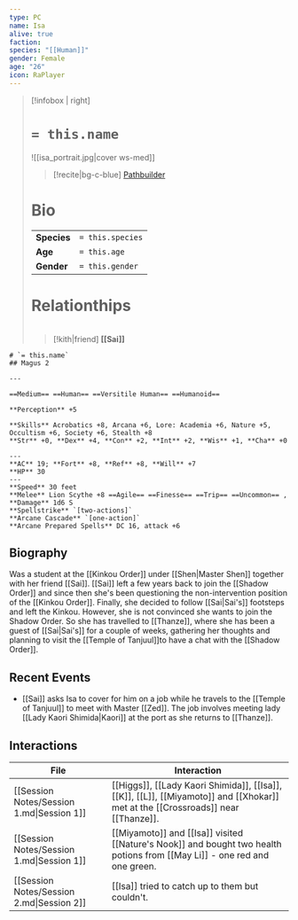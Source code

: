```yaml
---
type: PC
name: Isa
alive: true
faction: 
species: "[[Human]]"
gender: Female
age: "26"
icon: RaPlayer
---
```


> [!infobox | right]
> # `= this.name`
> ![[isa_portrait.jpg|cover ws-med]]
> >[!recite|bg-c-blue] [Pathbuilder](https://pathbuilder2e.com/launch.html?build=826857)
> 
> # Bio
> |  |  |
> | ---- | ---- |
> | **Species** |  `= this.species` |
> | **Age** |  `= this.age` | 
> | **Gender** | `= this.gender` |
> # Relationthips
> |  |  |
> | ---- | ---- |
> 
> >[!kith|friend] **[[Sai]]**

```pf2e-stats
# `= this.name`
## Magus 2

---

==Medium== ==Human== ==Versitile Human== ==Humanoid==

**Perception** +5

**Skills** Acrobatics +8, Arcana +6, Lore: Academia +6, Nature +5, Occultism +6, Society +6, Stealth +8
**Str** +0, **Dex** +4, **Con** +2, **Int** +2, **Wis** +1, **Cha** +0

---
**AC** 19; **Fort** +8, **Ref** +8, **Will** +7
**HP** 30
---
**Speed** 30 feet
**Melee** Lion Scythe +8 ==Agile== ==Finesse== ==Trip== ==Uncommon== , **Damage** 1d6 S
**Spellstrike** `[two-actions]`
**Arcane Cascade** `[one-action]`
**Arcane Prepared Spells** DC 16, attack +6
```
## Biography
Was a student at the [[Kinkou Order]] under [[Shen|Master Shen]] together with her friend [[Sai]]. [[Sai]] left a few years back to join the [[Shadow Order]] and since then she's been questioning the non-intervention position of the [[Kinkou Order]]. Finally, she decided to follow [[Sai|Sai's]] footsteps and left the Kinkou. However, she is not convinced she wants to join the Shadow Order. So she has travelled to [[Thanze]], where she has been a guest of [[Sai|Sai's]] for a couple of weeks, gathering her thoughts and planning to visit the [[Temple of Tanjuul]]to have a chat with the [[Shadow Order]].
## Recent Events
- [[Sai]] asks Isa to cover for him on a job while he travels to the [[Temple of Tanjuul]] to meet with Master [[Zed]]. The job involves meeting lady [[Lady Kaori Shimida|Kaori]] at the port as she returns to [[Thanze]].

## Interactions
<!-- QueryToSerialize: TABLE L.text as Interaction FROM "Session Notes" FLATTEN file.lists as L WHERE contains(L.text, this.name) -->
<!-- SerializedQuery: TABLE L.text as Interaction FROM "Session Notes" FLATTEN file.lists as L WHERE contains(L.text, this.name) -->

| File                                      | Interaction                                                                                                                      |
| ----------------------------------------- | -------------------------------------------------------------------------------------------------------------------------------- |
| [[Session Notes/Session 1.md\|Session 1]] | [[Higgs]], [[Lady Kaori Shimida]], [[Isa]], [[K]], [[L]], [[Miyamoto]] and [[Xhokar]] met at the [[Crossroads]] near [[Thanze]]. |
| [[Session Notes/Session 1.md\|Session 1]] | [[Miyamoto]] and [[Isa]] visited [[Nature's Nook]] and bought two health potions from [[May Li]] - one red and one green.        |
| [[Session Notes/Session 2.md\|Session 2]] | [[Isa]] tried to catch up to them but couldn't.                                                                                  |
<!-- SerializedQuery END -->
